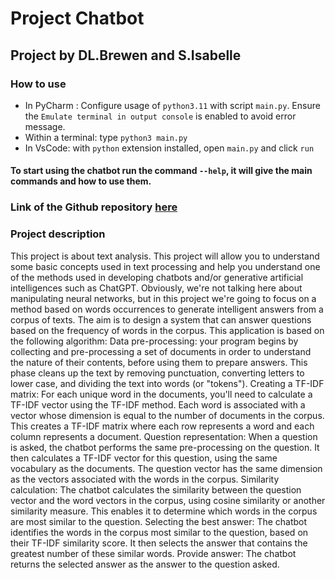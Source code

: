 # Project Chatbot
## Project by DL.Brewen and S.Isabelle

### How to use

- In PyCharm :
Configure usage of `python3.11` with script `main.py`. Ensure the `Emulate terminal in output console` is enabled to avoid error message.
- Within a terminal: type `python3 main.py`
- In VsCode: with `python` extension installed, open `main.py` and click `run`

#### To start using the chatbot run the command `--help`, it will give the main commands and how to use them.

### Link of the Github repository [here](https://github.com/sohukia/pychatbot-digonnauxlanrelec-somphone-int3.git)


### Project description
This project is about text analysis. This project will allow you to understand some basic concepts used in text 
processing and help you understand one of the methods used in developing chatbots and/or generative 
artificial intelligences such as ChatGPT. 
Obviously, we're not talking here about manipulating neural networks, but in this project we're going to focus 
on a method based on words occurrences to generate intelligent answers from a corpus of texts. The aim is to 
design a system that can answer questions based on the frequency of words in the corpus. 
This application is based on the following algorithm: 
Data pre-processing: your program begins by collecting and pre-processing a set of documents in order to 
understand the nature of their contents, before using them to prepare answers. This phase cleans up the text 
by removing punctuation, converting letters to lower case, and dividing the text into words (or "tokens").
Creating a TF-IDF matrix: For each unique word in the documents, you'll need to calculate a TF-IDF vector 
using the TF-IDF method. Each word is associated with a vector whose dimension is equal to the number of 
documents in the corpus. This creates a TF-IDF matrix where each row represents a word and each column 
represents a document.
Question representation: When a question is asked, the chatbot performs the same pre-processing on the 
question. It then calculates a TF-IDF vector for this question, using the same vocabulary as the documents. The 
question vector has the same dimension as the vectors associated with the words in the corpus.
Similarity calculation: The chatbot calculates the similarity between the question vector and the word vectors 
in the corpus, using cosine similarity or another similarity measure. This enables it to determine which words 
in the corpus are most similar to the question.
Selecting the best answer: The chatbot identifies the words in the corpus most similar to the question, based 
on their TF-IDF similarity score. It then selects the answer that contains the greatest number of these similar 
words.
Provide answer: The chatbot returns the selected answer as the answer to the question asked.
